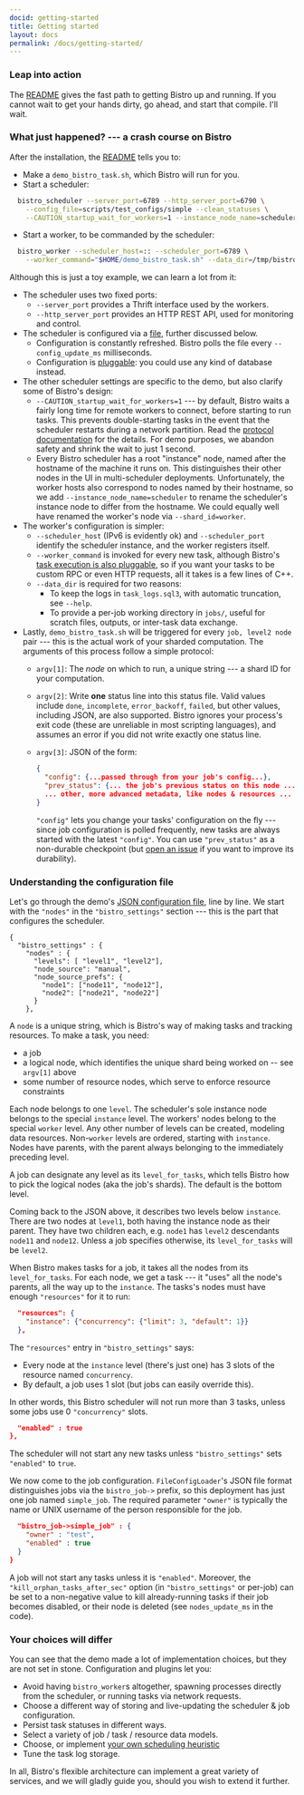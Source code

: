 ```yaml
---
docid: getting-started
title: Getting started
layout: docs
permalink: /docs/getting-started/
---
```


### Leap into action

The [README](https://github.com/facebookarchive/bistro/blob/main/README.md) gives
the fast path to getting Bistro up and running.  If you cannot wait to get
your hands dirty, go ahead, and start that compile.  I'll wait.

### What just happened? --- a crash course on Bistro

After the installation, the
[README](https://github.com/facebookarchive/bistro/blob/main/README.md) tells you
to:

* Make a `demo_bistro_task.sh`, which Bistro will run for you.
* Start a scheduler:

```sh
  bistro_scheduler --server_port=6789 --http_server_port=6790 \
    --config_file=scripts/test_configs/simple --clean_statuses \
    --CAUTION_startup_wait_for_workers=1 --instance_node_name=scheduler
```

* Start a worker, to be commanded by the scheduler:

```sh
  bistro_worker --scheduler_host=:: --scheduler_port=6789 \
    --worker_command="$HOME/demo_bistro_task.sh" --data_dir=/tmp/bistro_worker
```

Although this is just a toy example, we can learn a lot from it:

* The scheduler uses two fixed ports:
    * `--server_port` provides a Thrift interface used by the workers.
    * `--http_server_port` provides an HTTP REST API, used for monitoring and
      control.
* The scheduler is configured via a
  [file](https://github.com/facebookarchive/bistro/blob/main/bistro/scripts/test_configs/simple),
  further discussed below.
    * Configuration is constantly refreshed. Bistro polls the file every
      `--config_update_ms` milliseconds.
    * Configuration is
      [pluggable](https://github.com/facebookarchive/bistro/blob/main/bistro/config/FileConfigLoader.h):
      you could use any kind of database instead.
* The other scheduler settings are specific to the demo, but also clarify
  some of Bistro's design:
    * `--CAUTION_startup_wait_for_workers=1` --- by default, Bistro waits a
      fairly long time for remote workers to connect, before starting to run
      tasks.  This prevents double-starting tasks in the event that the
      scheduler restarts during a network partition.  Read the [protocol
      documentation](https://github.com/facebookarchive/bistro/blob/main/bistro/if/README.worker_protocol)
      for the details.  For demo purposes, we abandon safety and shrink the
      wait to just 1 second.
    * Every Bistro scheduler has a root "instance" node, named after the
      hostname of the machine it runs on.  This distinguishes their other
      nodes in the UI in multi-scheduler deployments.  Unfortunately, the
      worker hosts also correspond to nodes named by their hostname, so we add
      `--instance_node_name=scheduler` to rename the scheduler's instance node
      to differ from the hostname.  We could equally well have renamed the
      worker's node via `--shard_id=worker`.
* The worker's configuration is simpler:
    * `--scheduler_host` (IPv6 is evidently ok) and `--scheduler_port`
      identify the scheduler instance, and the worker registers itself.
    * `--worker_command` is invoked for every new task, although Bistro's
      [task execution is also
      pluggable](https://github.com/facebookarchive/bistro/blob/main/bistro/runners/),
      so if you want your tasks to be custom RPC or even HTTP requests, all it
      takes is a few lines of C++.
    * `--data_dir` is required for two reasons:
        * To keep the logs in `task_logs.sql3`, with automatic truncation,
          see `--help`.
        * To provide a per-job working directory in `jobs/`, useful for scratch
          files, outputs, or inter-task data exchange.
* Lastly, `demo_bistro_task.sh` will be triggered for every `job, level2
  node` pair --- this is the actual work of your sharded computation.  The
  arguments of this process follow a simple protocol:
    * `argv[1]`: The *node* on which to run, a unique string --- a shard ID
      for your computation.
    * `argv[2]`: Write **one** status line into this status file. Valid values
      include `done`, `incomplete`, `error_backoff`, `failed`, but other
      values, including JSON, are also supported.  Bistro ignores your
      process's exit code (these are unreliable in most scripting languages),
      and assumes an error if you did not write exactly one status line.
    * `argv[3]`: JSON of the form:

      ```json
      {
        "config": {...passed through from your job's config...},
        "prev_status": {... the job's previous status on this node ...},
        ... other, more advanced metadata, like nodes & resources ...
      }
      ```

      `"config"` lets you change your tasks' configuration on the fly ---
      since job configuration is polled frequently, new tasks are always
      started with the latest `"config"`.  You can use `"prev_status"` as a
      non-durable checkpoint (but [open an
      issue](https://github.com/facebookarchive/bistro/issues/new) if you want to
      improve its durability).

### Understanding the configuration file

Let's go through the demo's [JSON configuration
file](https://github.com/facebookarchive/bistro/blob/main/bistro/scripts/test_configs/simple),
line by line.  We start with the `"nodes"` in the `"bistro_settings"`
section --- this is the part that configures the scheduler.


    {
      "bistro_settings" : {
        "nodes" : {
          "levels": [ "level1", "level2"],
          "node_source": "manual",
          "node_source_prefs": {
            "node1": ["node11", "node12"],
            "node2": ["node21", "node22"]
          }
        },

A `node` is a unique string, which is Bistro's way of making tasks and
tracking resources.  To make a task, you need:

* a job
* a logical node, which identifies the unique shard being worked on -- see
  `argv[1]` above
* some number of resource nodes, which serve to enforce resource constraints

Each node belongs to one `level`. The scheduler's sole instance node belongs
to the special `instance` level.  The workers' nodes belong to the special
`worker` level.  Any other number of levels can be created, modeling data
resources.  Non-`worker` levels are ordered, starting with `instance`.
Nodes have parents, with the parent always belonging to the immediately
preceding level.

A job can designate any level as its `level_for_tasks`, which tells Bistro
how to pick the logical nodes (aka the job's shards).  The default is the
bottom level.

Coming back to the JSON above, it describes two levels below `instance`.
There are two nodes at `level1`, both having the instance node as their
parent.  They have two children each, e.g.  `node1` has `level2` descendants
`node11` and `node12`.  Unless a job specifies otherwise, its
`level_for_tasks` will be `level2`.

When Bistro makes tasks for a job, it takes all the nodes from its
`level_for_tasks`.  For each node, we get a task --- it "uses" all the
node's parents, all the way up to the `instance`.  The tasks's nodes
must have enough `"resources"` for it to run:

```json
  "resources": {
    "instance": {"concurrency": {"limit": 3, "default": 1}}
  },
```

The `"resources"` entry in `"bistro_settings"` says:

* Every node at the `instance` level (there's just one) has 3 slots of the
  resource named `concurrency`.
* By default, a job uses 1 slot (but jobs can easily override this).

In other words, this Bistro scheduler will not run more than 3 tasks, unless
some jobs use 0 `"concurrency"` slots.

```json
  "enabled" : true
},
```


The scheduler will not start any new tasks unless `"bistro_settings"` sets
`"enabled"` to `true`.

We now come to the job configuration. `FileConfigLoader`'s JSON file format
distinguishes jobs via the `bistro_job->` prefix, so this deployment has
just one job named `simple_job`.  The required parameter `"owner"` is
typically the name or UNIX username of the person responsible for the job.

```json
  "bistro_job->simple_job" : {
    "owner" : "test",
    "enabled" : true
  }
}
```

A job will not start any tasks unless it is `"enabled"`.  Moreover, the
`"kill_orphan_tasks_after_sec"` option (in `"bistro_settings"` or per-job)
can be set to a non-negative value to kill already-running tasks if their
job becomes disabled, or their node is deleted (see `nodes_update_ms` in the
code).

### Your choices will differ

You can see that the demo made a lot of implementation choices, but they are
not set in stone.  Configuration and plugins let you:

 * Avoid having `bistro_worker`s altogether, spawning processes directly
   from the scheduler, or running tasks via network requests.
 * Choose a different way of storing and live-updating the scheduler & job configuration.
 * Persist task statuses in different ways.
 * Select a variety of job / task / resource data models.
 * Choose, or implement [your own scheduling
   heuristic](https://github.com/facebookarchive/bistro/blob/main/bistro/scheduler/RoundRobinSchedulerPolicy.cpp)
 * Tune the task log storage.

In all, Bistro's flexible architecture can implement a great variety of
services, and we will gladly guide you, should you wish to extend it
further.
